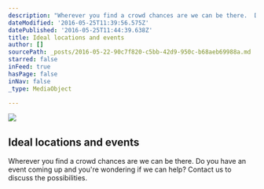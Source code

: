 ```yaml
---
description: "Wherever you find a crowd chances are we can be there.  Do you have an event coming up and you're wondering if we can help?  Contact us to discuss the possibilities."
dateModified: '2016-05-25T11:39:56.575Z'
datePublished: '2016-05-25T11:44:39.638Z'
title: Ideal locations and events
author: []
sourcePath: _posts/2016-05-22-90c7f820-c5bb-42d9-950c-b68aeb69988a.md
starred: false
inFeed: true
hasPage: false
inNav: false
_type: MediaObject

---
```

<article style=""><img src="https://the-grid-user-content.s3-us-west-2.amazonaws.com/6ce9a518-5ef2-4927-8c00-23788b811032.jpg" /><h1>Ideal locations and events</h1><p>Wherever you find a crowd chances are we can be there. Do you have an event coming up and you're wondering if we can help? Contact us to discuss the possibilities.</p></article>